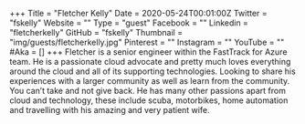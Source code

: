 +++
Title = "Fletcher Kelly"
Date = 2020-05-24T00:01:00Z
Twitter = "fskelly"
Website = ""
Type = "guest"
Facebook = ""
Linkedin = "fletcherkelly"
GitHub = "fskelly"
Thumbnail = "img/guests/fletcherkelly.jpg"
Pinterest = ""
Instagram = ""
YouTube = ""
#Aka = []
+++
Fletcher is a senior engineer within the FastTrack for Azure team. He is a passionate cloud advocate and pretty much loves everything around the cloud and all of its supporting technologies. Looking to share his experiences with a larger community as well as learn from the community. You can’t take and not give back. He has many other passions apart from cloud and technology, these include scuba, motorbikes, home automation and travelling with his amazing and very patient wife.